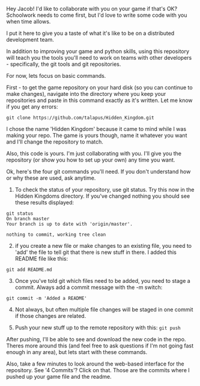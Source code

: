 Hey Jacob! I'd like to collaborate with you on your game if that's OK? Schoolwork needs to come first, but I'd love to write some code with you when time allows. 

I put it here to give you a taste of what it's like to be on a distributed development team. 

In addition to improving your game and python skills, using this repository will teach you the tools you'll need to work on teams with other developers - specifically, the git tools and git repositories. 

For now, lets focus on basic commands. 

First - to get the game repository on your hard disk (so you can continue to make changes), navigate into the directory where you keep your repositories and paste in this command exactly as it's written. Let me know if you get any errors:

```git clone https://github.com/talapus/Hidden_Kingdom.git```

I chose the name 'Hidden Kingdom' because it came to mind while I was making your repo. The game is yours though, name it whatever you want and I'll change the repository to match. 

Also, this code is yours. I'm just collaborating with you. I'll give you the repository (or show you how to set up your own) any time you want. 

Ok, here's the four git commands you'll need. If you don't understand how or why these are used, ask anytime. 

1. To check the status of your repository, use git status. Try this now in the Hidden Kingdoms directory. If you've changed nothing you should see these results displayed:

```
git status
On branch master
Your branch is up to date with 'origin/master'.

nothing to commit, working tree clean
```

2. if you create a new file or make changes to an existing file, you need to 'add' the file to tell git that there is new stuff in there. I added this README file like this:

```
git add README.md 
```

3. Once you've told git which files need to be added, you need to stage a commit. Always add a commit message with the -m switch:

```
git commit -m 'Added a README'
```

4. Not always, but often multiple file changes will be staged in one commit if those changes are related. 

5. Push your new stuff up to the remote repository with this:
```git push```

After pushing, I'll be able to see and download the new code in the repo. Theres more around this (and feel free to ask questions if I'm not going fast enough in any area), but lets start with these commands. 

Also, take a few minutes to look around the web-based interface for the repository. See '4 Commits'? Click on that. Those are the commits where I pushed up your game file and the readme. 